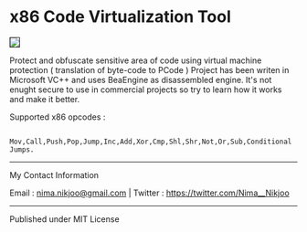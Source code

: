 # x86 Code Virtualization Tool

<a href="http://uupload.ir/view/o6bn_2020-09-03_012505.jpg" target="_blank"><img src="http://uupload.ir/files/o6bn_2020-09-03_012505_thumb.jpg" border="1" /></a>

Protect and obfuscate sensitive area of code using virtual machine protection ( translation of byte-code to PCode )
 Project has been writen in Microsoft VC++ and uses BeaEngine as disassembled engine. It's not enught secure to use in commercial projects so try to learn how it works and make it better.

Supported x86 opcodes :

		Mov,Call,Push,Pop,Jump,Inc,Add,Xor,Cmp,Shl,Shr,Not,Or,Sub,Conditional Jumps.


__________
My Contact Information	

Email : nima.nikjoo@gmail.com |
Twitter : https://twitter.com/Nima__Nikjoo  

___________________

Published under MIT License
